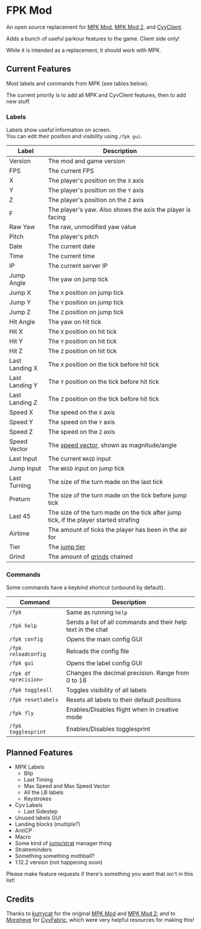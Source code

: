 # FPK Mod

An open source replacement for [MPK Mod](https://github.com/kurrycat2004/MpkMod), [MPK Mod 2](https://github.com/kurrycat2004/MPKMod_2), and [CyvClient](https://github.com/Morpheye/CyvClient).

Adds a bunch of useful parkour features to the game. Client side only!

While it is intended as a replacement, it should work with MPK.

## Current Features

Most labels and commands from MPK (see tables below).

The current priority is to add all MPK and CyvClient features, then to add new stuff.

### Labels

Labels show useful information on screen.<br>
You can edit their position and visibility using `/fpk gui`.

| Label          | Description                                                                           |
|----------------|---------------------------------------------------------------------------------------|
| Version        | The mod and game version                                                              |
| FPS            | The current FPS                                                                       |
| X              | The player's position on the `X` axis                                                 |
| Y              | The player's position on the `Y` axis                                                 |
| Z              | The player's position on the `Z` axis                                                 |
| F              | The player's yaw. Also shows the axis the player is facing                            |
| Raw Yaw        | The raw, unmodified yaw value                                                         |
| Pitch          | The player's pitch                                                                    |
| Date           | The current date                                                                      |
| Time           | The current time                                                                      |
| IP             | The current server IP                                                                 |
| Jump Angle     | The yaw on jump tick                                                                  |
| Jump X         | The `X` position on jump tick                                                         |
| Jump Y         | The `Y` position on jump tick                                                         |
| Jump Z         | The `Z` position on jump tick                                                         |
| Hit Angle      | The yaw on hit tick                                                                   |
| Hit X          | The `X` position on hit tick                                                          |
| Hit Y          | The `Y` position on hit tick                                                          |
| Hit Z          | The `Z` position on hit tick                                                          |
| Last Landing X | The `X` position on the tick before hit tick                                          |
| Last Landing Y | The `Y` position on the tick before hit tick                                          |
| Last Landing Z | The `Z` position on the tick before hit tick                                          |
| Speed X        | The speed on the `X` axis                                                             |
| Speed Y        | The speed on the `Y` axis                                                             |
| Speed Z        | The speed on the `Z` axis                                                             |
| Speed Vector   | The [speed vector][vector], shown as magnitude/angle                                  |
| Last Input     | The current `WASD` input                                                              |
| Jump Input     | The `WASD` input on jump tick                                                         |
| Last Turning   | The size of the turn made on the last tick                                            |
| Preturn        | The size of the turn made on the tick before jump tick                                |
| Last 45        | The size of the turn made on the tick after jump tick, if the player started strafing |
| Airtime        | The amount of ticks the player has been in the air for                                |
| Tier           | The [jump tier][tiers]                                                                |
| Grind          | The amount of [grinds][grinds] chained                                                |

[vector]: https://en.wikipedia.org/wiki/Vector_(mathematics_and_physics)
[tiers]: https://www.mcpk.wiki/wiki/Tiers
[grinds]: https://www.mcpk.wiki/wiki/Jump_Cancel#Ceiling_Variant

### Commands

Some commands have a keybind shortcut (unbound by default).

| Command               | Description                                                  |
|-----------------------|--------------------------------------------------------------|
| `/fpk`                | Same as running `help`                                       |
| `/fpk help`           | Sends a list of all commands and their help text in the chat |
| `/fpk config`         | Opens the main config GUI                                    |
| `/fpk reloadconfig`   | Reloads the config file                                      |
| `/fpk gui`            | Opens the label config GUI                                   |
| `/fpk df <precision>` | Changes the decimal precision. Range from 0 to 16            |
| `/fpk toggleall`      | Toggles visibility of all labels                             |
| `/fpk resetlabels`    | Resets all labels to their default positions                 |
| `/fpk fly`            | Enables/Disables flight when in creative mode                |
| `/fpk togglesprint`   | Enables/Disables togglesprint                                |

## Planned Features

- MPK Labels
  - Blip
  - Last Timing
  - Max Speed and Max Speed Vector
  - All the LB labels
  - Keystrokes
- Cyv Labels
  - Last Sidestep
- Unused labels GUI
- Landing blocks (multiple?)
- AntiCP
- Macro
- Some kind of [jump/strat](https://github.com/kurrycat2004/MpkMod/issues/86) manager thing
- Stratreminders
- Something something mothball?
- 1.12.2 version (not happening soon)

Please make feature requests if there's something you want that isn't in this list!

## Credits

Thanks to [kurrycat](https://github.com/kurrycat2004) for the original [MPK Mod](https://github.com/kurrycat2004/MpkMod) and [MPK Mod 2](https://github.com/kurrycat2004/MPKMod_2);
and to [Morpheye](https://github.com/Morpheye) for [CyvFabric](https://github.com/Morpheye/CyvFabric),
which were very helpful resources for making this!
